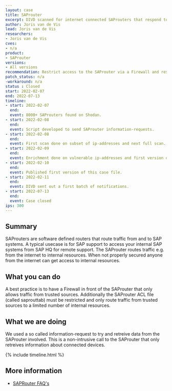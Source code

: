 ```yaml
---
layout: case
title: SAProuter
excerpt: DIVD scanned for internet connected SAProuters that respond to information-requests, meaning they are not properly secured.
author: Joris van de Vis
lead: Joris van de Vis
researchers:
- Joris van de Vis
cves:
- n/a
product:
- SAProuter
versions:
- All versions
recommendation: Restrict access to the SAProuter via a Firewall and restricted Access Control Lists.  
patch_status: n/a
-workaround: n/a
status : Closed
start: 2022-02-07
end: 2022-07-13
timeline:
- start: 2022-02-07
  end:
  event: 8000+ SAProuters found on Shodan.
- start: 2022-02-08
  end:
  event: Script developed to send SAProuter information-requests.
- start: 2022-02-08
  end:
  event: First scan done on subset of ip-addresses and next full scan.
- start: 2022-02-09
  end:
  event: Enrichment done on vulnerable ip-addresses and first version of this case file.
- start: 2022-02-10
  end:
  event: Published first version of this case file.
- start: 2022-02-11
  end:
  event: DIVD sent out a first batch of notifications.
- start: 2022-07-13
  end:
  event: Case closed
ips: 300
---
```


## Summary

SAProuters are software defined routers that route traffic from and to SAP systems. A typical usecase is for SAP support to access your internal SAP systems from SAP HQ for remote support. The SAProuter routes traffic e.g. from the internet to internal resources.
When not properly secured anyone from the internet can get access to internal resources.

## What you can do

A best practice is to have a Firewall in front of the SAProuter that only allows traffic from trusted sources. Additionally the SAProuter ACL file (called saprouttab) must be restricted and only route traffic from trusted sources to a limited number of internal resources.  

## What we are doing

We used a so called information-request to try and retreive data from the SAProuter involved. This is a non-intrusive call to the SAProuter that only retreives information about connected devices.

{% include timeline.html %}


## More information
* [SAPRouter FAQ's](https://blogs.sap.com/2018/05/21/sap-router-faqs/)
